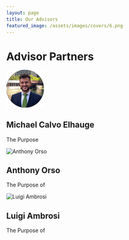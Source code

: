 ```yaml
---
layout: page
title: Our Advisors
featured_image: /assets/images/covers/6.png
---
```


# Advisor Partners

<div class="alignleft">
	<img src="/assets/images/people/calvo.jpeg" alt="left", width="100"/>
</div>

## Michael Calvo Elhauge

The Purpose 

![](/assets/images/people/Orso.png "Anthony Orso")
## Anthony Orso

The Purpose of

![](/assets/images/people/Ambrosi.png "Luigi Ambrosi")
## Luigi Ambrosi

The Purpose of

